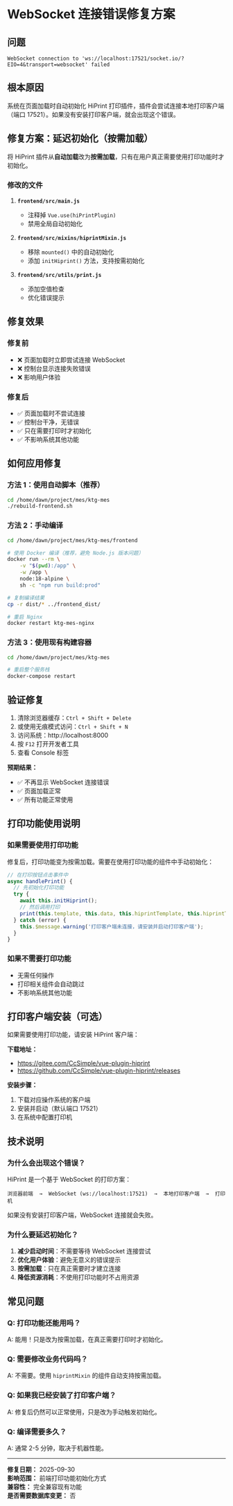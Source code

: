 # WebSocket 连接错误修复方案

## 问题

```
WebSocket connection to 'ws://localhost:17521/socket.io/?EIO=4&transport=websocket' failed
```

## 根本原因

系统在页面加载时自动初始化 HiPrint 打印插件，插件会尝试连接本地打印客户端（端口 17521）。如果没有安装打印客户端，就会出现这个错误。

## 修复方案：延迟初始化（按需加载）

将 HiPrint 插件从**自动加载**改为**按需加载**，只有在用户真正需要使用打印功能时才初始化。

### 修改的文件

1. **`frontend/src/main.js`**
   - 注释掉 `Vue.use(hiPrintPlugin)`
   - 禁用全局自动初始化

2. **`frontend/src/mixins/hiprintMixin.js`**
   - 移除 `mounted()` 中的自动初始化
   - 添加 `initHiprint()` 方法，支持按需初始化

3. **`frontend/src/utils/print.js`**
   - 添加空值检查
   - 优化错误提示

## 修复效果

### 修复前
- ❌ 页面加载时立即尝试连接 WebSocket
- ❌ 控制台显示连接失败错误
- ❌ 影响用户体验

### 修复后  
- ✅ 页面加载时不尝试连接
- ✅ 控制台干净，无错误
- ✅ 只在需要打印时才初始化
- ✅ 不影响系统其他功能

## 如何应用修复

### 方法 1：使用自动脚本（推荐）

```bash
cd /home/dawn/project/mes/ktg-mes
./rebuild-frontend.sh
```

### 方法 2：手动编译

```bash
cd /home/dawn/project/mes/ktg-mes/frontend

# 使用 Docker 编译（推荐，避免 Node.js 版本问题）
docker run --rm \
    -v "$(pwd):/app" \
    -w /app \
    node:18-alpine \
    sh -c "npm run build:prod"

# 复制编译结果
cp -r dist/* ../frontend_dist/

# 重启 Nginx
docker restart ktg-mes-nginx
```

### 方法 3：使用现有构建容器

```bash
cd /home/dawn/project/mes/ktg-mes

# 重启整个服务栈
docker-compose restart
```

## 验证修复

1. 清除浏览器缓存：`Ctrl + Shift + Delete`
2. 或使用无痕模式访问：`Ctrl + Shift + N`
3. 访问系统：http://localhost:8000
4. 按 `F12` 打开开发者工具
5. 查看 Console 标签

**预期结果：**
- ✅ 不再显示 WebSocket 连接错误
- ✅ 页面加载正常
- ✅ 所有功能正常使用

## 打印功能使用说明

### 如果需要使用打印功能

修复后，打印功能变为按需加载。需要在使用打印功能的组件中手动初始化：

```javascript
// 在打印按钮点击事件中
async handlePrint() {
  // 先初始化打印功能
  try {
    await this.initHiprint();
    // 然后调用打印
    print(this.template, this.data, this.hiprintTemplate, this.hiprintThis);
  } catch (error) {
    this.$message.warning('打印客户端未连接，请安装并启动打印客户端');
  }
}
```

### 如果不需要打印功能

- 无需任何操作
- 打印相关组件会自动跳过
- 不影响系统其他功能

## 打印客户端安装（可选）

如果需要使用打印功能，请安装 HiPrint 客户端：

**下载地址：**
- https://gitee.com/CcSimple/vue-plugin-hiprint
- https://github.com/CcSimple/vue-plugin-hiprint/releases

**安装步骤：**
1. 下载对应操作系统的客户端
2. 安装并启动（默认端口 17521）
3. 在系统中配置打印机

## 技术说明

### 为什么会出现这个错误？

HiPrint 是一个基于 WebSocket 的打印方案：

```
浏览器前端  →  WebSocket (ws://localhost:17521)  →  本地打印客户端  →  打印机
```

如果没有安装打印客户端，WebSocket 连接就会失败。

### 为什么要延迟初始化？

1. **减少启动时间**：不需要等待 WebSocket 连接尝试
2. **优化用户体验**：避免无意义的错误提示
3. **按需加载**：只在真正需要时才建立连接
4. **降低资源消耗**：不使用打印功能时不占用资源

## 常见问题

### Q: 打印功能还能用吗？
A: 能用！只是改为按需加载，在真正需要打印时才初始化。

### Q: 需要修改业务代码吗？
A: 不需要。使用 `hiprintMixin` 的组件自动支持按需加载。

### Q: 如果我已经安装了打印客户端？
A: 修复后仍然可以正常使用，只是改为手动触发初始化。

### Q: 编译需要多久？
A: 通常 2-5 分钟，取决于机器性能。

---

**修复日期：** 2025-09-30  
**影响范围：** 前端打印功能初始化方式  
**兼容性：** 完全兼容现有功能  
**是否需要数据库变更：** 否


